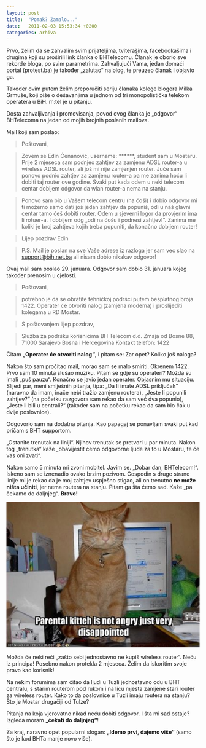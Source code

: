 ```yaml
---
layout: post
title:  "Pomak? Zamalo..."
date:   2011-02-03 15:53:34 +0200
categories: arhiva
---
```

Prvo, želim da se zahvalim svim prijateljima, tviterašima, facebookašima i drugima koji su proširili link članka o BHTelecomu. Članak je oborio sve rekorde bloga, po svim parametrima. Zahvaljujući Vama, jedan domaći portal (protest.ba) je također „zalutao“ na blog, te preuzeo članak i objavio ga.

Također ovim putem želim preporučiti seriju članaka kolege blogera Milka Grmuše, koji piše o dešavanjima u jednom od tri monopolistička telekom operatera u BiH. m:tel je u pitanju.

Dosta zahvaljivanja i promovisanja, povod ovog članka je „odgovor“ BHTelecoma na jedan od mojih brojnih poslanih mailova.

Mail koji sam poslao:

> Poštovani,

> Zovem se Edin Ćenanović, username: ******, student sam u Mostaru. Prije 2 mjeseca sam podnjeo
zahtjev za zamjenu ADSL router-a u wireless ADSL router, ali još mi nije zamjenjen router. Juče sam ponovo podnio zahtjev za zamjenu router-a pa me zanima hoću li dobiti taj router ove godine. Svaki put kada odem u neki telecom centar dobijem odgovor da wlan router-a nema na stanju.

> Ponovo sam bio u Vašem telecom centru (na ćoši) i dobio odgovor mi ti možemo samo dati još jedan zahtjev da popuniš, odi u naš glavni centar tamo ćeš dobiti router. Odem u sjeverni logor  da provjerim ima li rotuer-a. I dobijem odg „odi na ćošu i podnesi zahtjev!“. Zanima me koliki je broj zahtjeva kojih treba popuniti, da konačno dobijem router!

> Lijep pozdrav Edin

> P.S. Mail je poslan na sve Vaše adrese iz razloga jer sam vec slao na support@bih.net.ba ali nisam dobio nikakav odgovor!

Ovaj mail sam poslao 29. januara. Odgovor sam dobio 31. januara kojeg također prenosim u cjelosti.

> Poštovani,

> potrebno je da se obratite tehničkoj podršci putem besplatnog broja 1422. Operater će otvoriti nalog (zamjena modema) i proslijediti kolegama u RD Mostar.

> S poštovanjem lijep pozdrav,

> Služba za podršku korisnicima
BH Telecom d.d.
Zmaja od Bosne 88, 71000 Sarajevo
Bosna i Hercegovina
Kontakt telefon: 1422

Čitam **„Operater će otvoriti nalog“**, i pitam se: Zar opet? Koliko još naloga?

Nakon što sam pročitao mail, morao sam se malo smiriti. Okrenem 1422. Prvo sam 10 minuta slušao muziku. Pitam se gdje su operateri? Možda su imali „puš pauzu“. Konačno se javio jedan operater. Objasnim mu situaciju. Slijedi par, meni smiješnih pitanja, tipa: „Da li imate ADSL priključak“ (naravno da imam, inače nebi tražio zamjenu routera), „Jeste li popunili zahtjev?“ (na početku razgovora sam rekao da sam već dva popunio), „Jeste li bili u centrali?“ (također sam na početku rekao da sam bio čak u dvije poslovnice).

Odgovorio sam na dodatna pitanja. Kao papagaj se ponavljam svaki put kad pričam s BHT supportom.

„Ostanite trenutak na liniji“. Njihov trenutak se pretvori u par minuta. Nakon tog „trenutka“ kaže „obavijestit ćemo odgovorne ljude za to u Mostaru, te će vas oni zvati“.

Nakon samo 5 minuta mi zvoni mobitel. Javim se. „Dobar dan, BHTelecom!“. Iskeno sam se iznenadio ovako brzim pozivom. Gospodin s druge strane linije mi je rekao da je moj zahtjev uspješno stigao, ali on trenutno **ne može ništa učiniti**, jer nema routera na stanju. Pitam ga šta ćemo sad. Kaže „pa čekamo do daljnjeg“. **Bravo!**

<img src="/assets/BHTelecom_3.jpg" width="600" />

Možda će neki reći „zašto sebi jednostavno ne kupiš wireless router“. Neću iz principa! Posebno nakon protekla 2 mjeseca. Želim da iskoritim svoje pravo kao korisnik!

Na nekim forumima sam čitao da ljudi u Tuzli jednostavno odu u BHT centralu, s starim routerom pod rukom i na licu mjesta zamjene stari router za wireless router. Kako to da poslovnice u Tuzli imaju routera na stanju? Što je Mostar drugačiji od Tulze?

Pitanja na koja vjerovatno nikad neću dobiti odgovor. I šta mi sad ostaje? Izgleda moram **„čekati do daljnjeg“**!

Za kraj, naravno opet popularni slogan: **„Idemo prvi, dajemo više“** (samo što je kod BHTa manje novo više).
